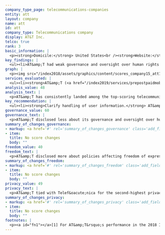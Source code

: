 ```yaml
---
company_type_page: telecommunications-companies
entity: att
layout: company
name: att
id: att
company_type: Telecommunications company
display: AT&T Inc.
telco: true
rank: 3
basic_information: | 
  <p><strong>Domicile:</strong> United States<br /><strong>Website:</strong> <a href="http://www.att.com">www.att.com</a>&nbsp;</p>
key_findings: | 
  <ul><li>AT&amp;T had weak governance and oversight over human rights issues and ranked third among telecommunications companies, disclosing less about policies affecting privacy and freedom of expression than Telef&oacute;nica and Vodafone.</li><li>It had especially unclear disclosure of its network management policies, and offered zero-rating programs that undermine net neutrality.</li><li>AT&amp;T had relatively strong disclosure of policies affecting privacy but still did not disclose enough about its handling of user information.</li></ul>
graph: | 
  <p><img src="/index2018/assets/graphics/content/scores_company15_att1.jpg" /></p>
services_evaluated: | 
  <ul><li><strong>AT&amp;T (<a href="/index2019/services/prepostpaidmobile/">Prepaid mobile</a>)</strong></li><li><strong>AT&amp;T (<a href="/index2019/services/prepostpaidmobile/">Postpaid mobile</a>)</strong></li><li><strong>AT&amp;T (<a href="/index2019/services/fixedbroadband/">Fixed-line broadband</a>)</strong></li></ul>
analysis_value: 48
analysis_text: | 
  <p>AT&amp;T has consistently landed among the top-scoring telecommunications companies in the RDR Index, but dropped to third place in this year&rsquo;s ranking, after Telef&oacute;nica and Vodafone.<a href="#fn1"><sup>1</sup></a> AT&amp;T is not a member of the Global Network Initiative (GNI)&mdash;the company did not join the multi-stakeholder organization in 2017 when many of its European telecommunications peers did&mdash;and has since lagged behind many GNI-member companies in key areas.<a href="#fn2"><sup>2</sup></a> It had weak governance and oversight over human rights issues as compared to GNI members. The company also fell short of disclosing policies affecting freedom of expression. Notably, AT&amp;T&rsquo;s network management policies and commitments were unclear: it committed to not prioritize certain types of network traffic over others, but also offered zero rating programs, a form of network discrimination which undermines net neutrality in practice.<a href="#fn3"><sup>3</sup></a> While it had relatively strong disclosure of policies affecting user privacy, it could be far more transparent about data collection, sharing, and retention policies and practices.<br /><br /></p><hr /><p><br /><strong>AT&amp;T Inc.</strong> provides telecommunications services in the United States and in Mexico, offering data and voice services to approximately 170 million wireless subscribers.<a href="#fn4"><sup>4</sup></a></p><p><strong>Market cap:</strong> USD 232.7 billion<a href="#fn5"><sup>5</sup></a><br /><strong>NYSE:</strong> T</p>
key_recommendation: | 
  <ul><li><strong>Clarify handling of user information.</strong> AT&amp;T should clarify what types of user information it collects, shares, and retains, and for what purposes.</li><li><strong>Commit to net neutrality in practice.</strong> AT&amp;T should affirm its commitment to upholding net neutrality principles by refraining from engaging in paid prioritization of traffic, including offering zero rating programs&mdash;a form of network discrimination that undermines net neutrality in practice.</li><li><strong>Clearly communicate security practices.</strong> AT&amp;T should clearly inform users about its policies for responding to data breaches.</li></ul>
governance_value: 60
governance_text: | 
  <p>AT&amp;T disclosed less about its governance and oversight over human rights issues than Telef&oacute;nica, Vodafone, Orange, and Telenor. It published a formal human rights policy that clearly articulates the company&rsquo;s commitment to upholding users&rsquo; freedom of expression and privacy rights (G1), but disclosed almost nothing about its human rights due diligence efforts that would enable the company to anticipate and mitigate harms (G4). AT&amp;T failed to disclose if it conducts risk assessments on existing products and services, its terms of service enforcement, or its use of automated decision-making and targeted advertising (G4). It also disclosed little evidence of stakeholder engagement on digital and human rights issues (G5). Like most companies in this Index, AT&amp;T failed to disclose much information about its grievance and remedy mechanisms for users to lodge complaints when they feel their freedom of expression or privacy has been violated by the company (G6).</p>
summary_of_changes_governance:
- markup: <a href='#' rel='summary_of_changes_governance' class='add_fieldset dashicons-before dashicons-plus'><span>Add fieldset</span></a>
- item:
  title: No score changes
  body: ""
freedom_value: 40
freedom_text: | 
  <p>AT&amp;T disclosed more about policies affecting freedom of expression than most other telecommunications companies evaluated, apart from Telef&oacute;nica and Vodafone&mdash;but still lacked transparency in key areas. It disclosed little to no information about actions it took to block content or restrict user accounts, either as a result of breaches to the company&rsquo;s own rules (F4) or from government or other types of third-party requests (F6, F7). While AT&amp;T was among only three telecommunications companies in the RDR Index to report any data about compliance with government demands (F6), it could be more transparent with users in this area. It also disclosed nothing about private requests to block content or deactivate accounts (F7).</p><p>The company&rsquo;s network management policies and practices were also unclear (F9). Following the repeal of the FCC&rsquo;s Open Internet Order in late 2017, AT&amp;T announced plans to move forward with paid prioritization for certain types of traffic&mdash;which directly undermines net neutrality&mdash;but also claimed it &ldquo;was not interested in creating fast lanes and slow lanes.&rdquo;<a href="#fn6"><sup>6</sup></a> In its public disclosure evaluated for the RDR Index, AT&amp;T committed to not prioritize certain types of network traffic over others, but at the same time offered a zero rating program, a form of network discrimination which undermines net neutrality in practice (F9). The company also disclosed almost nothing about its policies for handling government demands to shut down a network, although it did clarify that it would report the number of government requests to shut down its networks if it received such requests (F10).</p>
summary_of_changes_freedom:
- markup: <a href='#' rel='summary_of_changes_freedom' class='add_fieldset dashicons-before dashicons-plus'><span>Add fieldset</span></a>
- item:
  title: No score changes
  body: ""
privacy_value: 49
privacy_text: | 
  <p>AT&amp;T tied with Telef&oacute;nica for the second-highest privacy score after Deutsche Telekom. The company revealed more than all of its peers about its handling of government requests for user information (P10, P11) but lacked disclosure of its handling of user information (P3-P8). It revealed more about what types of user information it collects (P3), than about what it shares with whom (P4) and why (P5)&mdash;and revealed almost nothing about its data retention policies (P6). Like all telecommunications companies, AT&amp;T failed to indicate if it notifies users about government or other types of third-party requests for their information (P12). It also did not divulge the exact number of requests received for user data under Foreign Intelligence Surveillance Act (FISA) requests or National Security Letters (NSLs), or the actions it took in response to these requests, since it is prohibited by law from doing so.<a href="#fn7"><sup>7</sup></a></p><p>AT&amp;T was one of the few telecommunications companies to fully disclose its policies for securing user data (P13), and that it has a bug bounty program to help identify and remedy security vulnerabilities (P14). But the company lacked clarity about its policies for handling data breaches (P15).</p>
summary_of_changes_privacy:
- markup: <a href='#' rel='summary_of_changes_privacy' class='add_fieldset dashicons-before dashicons-plus'><span>Add fieldset</span></a>
- item:
  title: No score changes
  body: ""
footnotes: | 
  <p><a id="fn1"></a>[1] For AT&amp;T&rsquo;s performance in the 2018 Index, see: <a href="/index2018/companies/att">rankingdigitalrights.org/index2018/companies/att</a>&nbsp;<br /><a id="fn2"></a>[2] The research period for the 2019 Index ran from January 13, 2018 to February 8, 2019. Policies that came into effect after February 8, 2019 were not evaluated in this Index.<br /><a id="fn3"></a>[3] Sponsored Data, AT&amp;T, <a href="https://www.att.com/att/sponsoreddata/en/index.html">www.att.com/att/sponsoreddata/en/index.html</a>&nbsp;<br /><a id="fn4"></a>[4] &ldquo;3Q 2018 AT&amp;T by the Numbers&rdquo; (AT&amp;T, 2018), <a href="https://www.att.com/Common/about_us/pdf/att_btn.pdf">www.att.com/Common/about_us/pdf/att_btn.pdf</a>&nbsp;<br /><a id="fn5"></a>[5] Bloomberg Markets, Accessed April 18, 2019, <a href="https://www.bloomberg.com/quote/T:US">www.bloomberg.com/quote/T:US</a>&nbsp;<br /><a id="fn6"></a>[6] Bob Quinn, &ldquo;Let&rsquo;s Take Action and Enact a Federal Consumer Bill of Rights,&rdquo; February 27, 2018,&nbsp;<a href="https://www.attpublicpolicy.com/consumer-broadband/lets-take-action-and-enact-a-federal-consumer-bill-of-rights/">www.attpublicpolicy.com/consumer-broadband/lets-take-action-and-enact-a-federal-consumer-bill-of-rights/</a>&nbsp;<br /><a id="fn7"></a>[7] &ldquo;USA FREEDOM Act of 2015,&rdquo; Pub. L. No. 114&ndash;23 (2015), <a href="https://www.congress.gov/bill/114th-congress/house-bill/2048">www.congress.gov/bill/114th-congress/house-bill/2048</a>&nbsp;</p>
---
```

